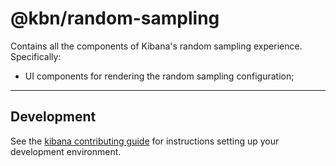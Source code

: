 # @kbn/random-sampling

Contains all the components of Kibana's random sampling experience. Specifically:
 - UI components for rendering the random sampling configuration;

---

## Development

See the [kibana contributing guide](https://github.com/elastic/kibana/blob/main/CONTRIBUTING.md) for instructions setting up your development environment.
